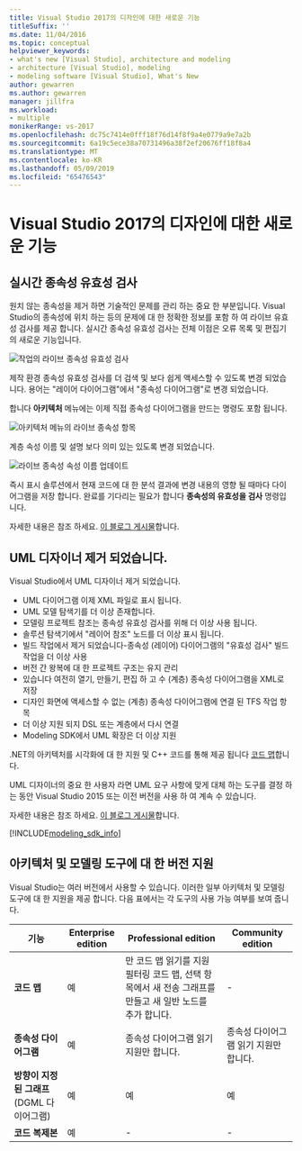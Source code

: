 ```yaml
---
title: Visual Studio 2017의 디자인에 대한 새로운 기능
titleSuffix: ''
ms.date: 11/04/2016
ms.topic: conceptual
helpviewer_keywords:
- what's new [Visual Studio], architecture and modeling
- architecture [Visual Studio], modeling
- modeling software [Visual Studio], What's New
author: gewarren
ms.author: gewarren
manager: jillfra
ms.workload:
- multiple
monikerRange: vs-2017
ms.openlocfilehash: dc75c7414e0fff18f76d14f8f9a4e0779a9e7a2b
ms.sourcegitcommit: 6a19c5ece38a70731496a38f2ef20676ff18f8a4
ms.translationtype: MT
ms.contentlocale: ko-KR
ms.lasthandoff: 05/09/2019
ms.locfileid: "65476543"
---
```

# <a name="whats-new-for-design-in-visual-studio-2017"></a>Visual Studio 2017의 디자인에 대한 새로운 기능

## <a name="live-dependency-validation"></a>실시간 종속성 유효성 검사

원치 않는 종속성을 제거 하면 기술적인 문제를 관리 하는 중요 한 부분입니다. Visual Studio의 종속성에 위치 하는 등의 문제에 대 한 정확한 정보를 포함 하 여 라이브 유효성 검사를 제공 합니다. 실시간 종속성 유효성 검사는 전체 이점은 오류 목록 및 편집기의 새로운 기능입니다.

![작업의 라이브 종속성 유효성 검사](media/dep-validation-whatsnew-01.png)

제작 환경 종속성 유효성 검사를 더 검색 및 보다 쉽게 액세스할 수 있도록 변경 되었습니다. 용어는 "레이어 다이어그램"에서 "종속성 다이어그램"로 변경 되었습니다.

합니다 **아키텍처** 메뉴에는 이제 직접 종속성 다이어그램을 만드는 명령도 포함 됩니다.

![아키텍처 메뉴의 라이브 종속성 항목](media/dep-validation-whatsnew-02.png)

계층 속성 이름 및 설명 보다 의미 있는 있도록 변경 되었습니다.

![라이브 종속성 속성 이름 업데이트](media/dep-validation-whatsnew-03.png)

즉시 표시 솔루션에서 현재 코드에 대 한 분석 결과에 변경 내용의 영향 될 때마다 다이어그램을 저장 합니다. 완료를 기다리는 필요가 합니다 **종속성의 유효성을 검사** 명령입니다.

자세한 내용은 참조 하세요. [이 블로그 게시물](https://devblogs.microsoft.com/devops/live-architecture-dependency-validation-in-visual-studio-15-preview-5/)합니다.

## <a name="uml-designers-have-been-removed"></a>UML 디자이너 제거 되었습니다.

Visual Studio에서 UML 디자이너 제거 되었습니다.

* UML 다이어그램 이제 XML 파일로 표시 됩니다.
* UML 모델 탐색기를 더 이상 존재합니다.
* 모델링 프로젝트 참조는 종속성 유효성 검사를 위해 더 이상 사용 됩니다.
* 솔루션 탐색기에서 "레이어 참조" 노드를 더 이상 표시 됩니다.
* 빌드 작업에서 제거 되었습니다-종속성 (레이어) 다이어그램의 "유효성 검사" 빌드 작업을 더 이상 사용
* 버전 간 왕복에 대 한 프로젝트 구조는 유지 관리
* 있습니다 여전히 열기, 만들기, 편집 하 고 수 (계층) 종속성 다이어그램을 XML로 저장
* 디자인 화면에 액세스할 수 없는 (계층) 종속성 다이어그램에 연결 된 TFS 작업 항목
* 더 이상 지원 되지 DSL 또는 계층에서 다시 연결
* Modeling SDK에서 UML 확장은 더 이상 지원

.NET의 아키텍처를 시각화에 대 한 지원 및 C++ 코드를 통해 제공 됩니다 [코드 맵](map-dependencies-across-your-solutions.md)합니다.

UML 디자이너의 중요 한 사용자 라면 UML 요구 사항에 맞게 대체 하는 도구를 결정 하는 동안 Visual Studio 2015 또는 이전 버전을 사용 하 여 계속 수 있습니다.

자세한 내용은 참조 하세요. [이 블로그 게시물](https://devblogs.microsoft.com/devops/uml-designers-have-been-removed-layer-designer-now-supports-live-architectural-analysis/)합니다.

[!INCLUDE[modeling_sdk_info](includes/modeling_sdk_info.md)]

## <a name="a-nameversionsupport-edition-support-for-architecture-and-modeling-tools"></a><a name="VersionSupport" />아키텍처 및 모델링 도구에 대 한 버전 지원

Visual Studio는 여러 버전에서 사용할 수 있습니다. 이러한 일부 아키텍처 및 모델링 도구에 대 한 지원을 제공 합니다. 다음 표에서는 각 도구의 사용 가능 여부를 보여 줍니다.

|**기능**|**Enterprise edition**|**Professional edition**|**Community edition**|
|-|-|-|-|
|**코드 맵**|예|만 코드 맵 읽기를 지원 필터링 코드 맵, 선택 항목에서 새 전송 그래프를 만들고 새 일반 노드를 추가 합니다.|-|
|**종속성 다이어그램**|예|종속성 다이어그램 읽기 지원만 합니다.|종속성 다이어그램 읽기 지원만 합니다.|
|**방향이 지정 된 그래프** (DGML 다이어그램)|예|예|예|
|**코드 복제본**|예|-|-|
